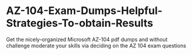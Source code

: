 # AZ-104-Exam-Dumps-Helpful-Strategies-To-obtain-Results
Get the nicely-organized Microsoft AZ-104 pdf dumps and without challenge moderate your skills via deciding on the AZ 104 exam questions
